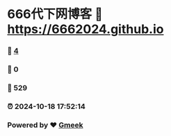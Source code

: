 # 666代下网博客 :link: https://6662024.github.io 
### :page_facing_up: [4](https://6662024.github.io/tag.html) 
### :speech_balloon: 0 
### :hibiscus: 529 
### :alarm_clock: 2024-10-18 17:52:14 
### Powered by :heart: [Gmeek](https://github.com/Meekdai/Gmeek)
